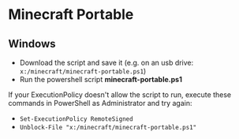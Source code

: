 # Minecraft Portable

## Windows

-   Download the script and save it (e.g. on an usb drive: `x:/minecraft/minecraft-portable.ps1`)
-   Run the powershell script **minecraft-portable.ps1**

If your ExecutionPolicy doesn't allow the script to run, execute these commands in PowerShell as Administrator and try again:

-   `Set-ExecutionPolicy RemoteSigned`
-   `Unblock-File "x:/minecraft/minecraft-portable.ps1"`
